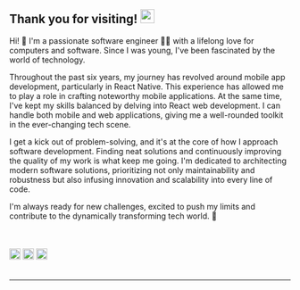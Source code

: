 ## Thank you for visiting! <img src="https://media.giphy.com/media/hvRJCLFzcasrR4ia7z/giphy.gif" width="25px">

Hi! 👋 I'm a passionate software engineer 🧑‍💻 with a lifelong love for computers and software. Since I was young, I've been fascinated by the world of technology.

Throughout the past six years, my journey has revolved around mobile app development, particularly in React Native. This experience has allowed me to play a role in crafting noteworthy mobile applications. At the same time, I've kept my skills balanced by delving into React web development. I can handle both mobile and web applications, giving me a well-rounded toolkit in the ever-changing tech scene.

I get a kick out of problem-solving, and it's at the core of how I approach software development. Finding neat solutions and continuously improving the quality of my work is what keep me going. I'm dedicated to architecting modern software solutions, prioritizing not only maintainability and robustness but also infusing innovation and scalability into every line of code.

I'm always ready for new challenges, excited to push my limits and contribute to the dynamically transforming tech world. 🚀

<br />
<h6>
  <img src="https://cdn.simpleicons.org/react" width="20px" height="20px">
  <img src="https://cdn.simpleicons.org/apple" width="20px" height="20px">
  <img src="https://cdn.simpleicons.org/android" width="20px" height="20px">
</h6>
<hr>

